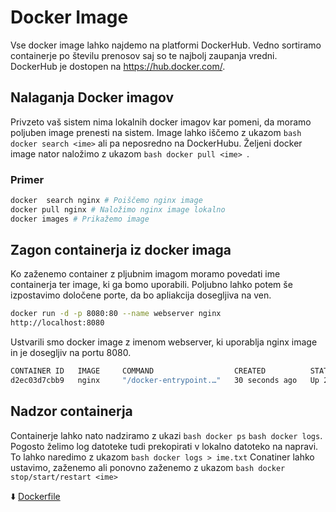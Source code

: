 # Docker Image

Vse docker image lahko najdemo na platformi DockerHub. Vedno sortiramo containerje po številu prenosov saj so te najbolj zaupanja vredni. DockerHub je dostopen na  https://hub.docker.com/.

## Nalaganja Docker imagov

Privzeto vaš sistem nima lokalnih docker imagov kar pomeni, da moramo poljuben image prenesti na sistem. Image lahko iščemo z ukazom ```bash docker search <ime>``` ali pa neposredno na DockerHubu. Željeni docker image nator naložimo z ukazom ```bash docker pull <ime> ```.


### Primer
```bash
docker  search nginx # Poiščemo nginx image
docker pull nginx # Naložimo nginx image lokalno
docker images # Prikažemo image
```

## Zagon containerja iz docker imaga

Ko zaženemo container z pljubnim imagom moramo povedati ime containerja ter image, ki ga bomo uporabili. Poljubno lahko potem še izpostavimo določene porte, da bo apliakcija dosegljiva na ven.
```bash
docker run -d -p 8080:80 --name webserver nginx
http://localhost:8080
```
Ustvarili smo docker image z imenom webserver, ki uporablja nginx image in je dosegljiv na portu 8080.
```bash
CONTAINER ID   IMAGE     COMMAND                  CREATED          STATUS          PORTS                                     NAMES
d2ec03d7cbb9   nginx     "/docker-entrypoint.…"   30 seconds ago   Up 29 seconds   0.0.0.0:8080->80/tcp, [::]:8080->80/tcp   webserver
```
## Nadzor containerja

Containerje lahko nato nadziramo z ukazi ```bash docker ps``` ```bash docker logs```. Pogosto želimo log datoteke tudi prekopirati v lokalno datoteko na napravi. To lahko naredimo z ukazom ```bash docker logs > ime.txt```
Conatiner lahko ustavimo, zaženemo ali ponovno zaženemo z ukazom ```bash docker stop/start/restart <ime>```

⬇️ [Dockerfile](docker_file.md)
